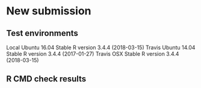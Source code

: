 # New submission


## Test environments

Local Ubuntu 16.04 Stable R version 3.4.4 (2018-03-15)
Travis Ubuntu 14.04 Stable R version 3.4.4 (2017-01-27)
Travis OSX Stable R version 3.4.4 (2018-03-15)


## R CMD check results
